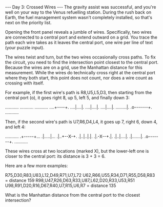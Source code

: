 --- Day 3: Crossed Wires ---
The gravity assist was successful, and you're well on your way to the Venus refuelling station. 
During the rush back on Earth, the fuel management system wasn't completely installed, 
so that's next on the priority list.

Opening the front panel reveals a jumble of wires. Specifically, two wires are connected to a 
central port and extend outward on a grid. You trace the path each wire takes as it leaves the central port, 
one wire per line of text (your puzzle input).

The wires twist and turn, but the two wires occasionally cross paths. To fix the circuit, you need to find 
the intersection point closest to the central port. Because the wires are on a grid, use the Manhattan distance 
for this measurement. While the wires do technically cross right at the central port where they both start, 
this point does not count, nor does a wire count as crossing with itself.

For example, if the first wire's path is R8,U5,L5,D3, then starting from the central port (o), 
it goes right 8, up 5, left 5, and finally down 3:

...........
...........
...........
....+----+.
....|....|.
....|....|.
....|....|.
.........|.
.o-------+.
...........

Then, if the second wire's path is U7,R6,D4,L4, it goes up 7, right 6, down 4, and left 4:

...........
.+-----+...
.|.....|...
.|..+--X-+.
.|..|..|.|.
.|.-X--+.|.
.|..|....|.
.|.......|.
.o-------+.
...........

These wires cross at two locations (marked X), but the lower-left one is closer to the central port: 
its distance is 3 + 3 = 6.

Here are a few more examples:

R75,D30,R83,U83,L12,D49,R71,U7,L72
U62,R66,U55,R34,D71,R55,D58,R83 = distance 159
R98,U47,R26,D63,R33,U87,L62,D20,R33,U53,R51
U98,R91,D20,R16,D67,R40,U7,R15,U6,R7 = distance 135

What is the Manhattan distance from the central port to the closest intersection?
